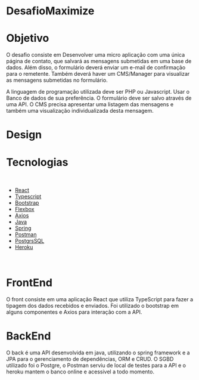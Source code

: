 # DesafioMaximize

# Objetivo
   O desafio consiste em Desenvolver uma micro aplicação com uma única página de contato, que salvará as mensagens submetidas em uma base de dados. Além disso, o formulário deverá enviar um    e-mail de confirmação para o remetente. Também deverá haver um CMS/Manager para visualizar as mensagens submetidas no formulário.
   
   
  A linguagem de programação utilizada deve ser PHP ou Javascript. Usar o Banco de dados de sua preferência. O formulário deve ser salvo através de uma API. O CMS        precisa apresentar uma listagem das mensagens e também uma visualização individualizada desta mensagem.
  
# Design
  
# Tecnologias
  
<br/>
  
-   [React](https://pt-br.reactjs.org/)
-   [Typescript](https://www.typescriptlang.org/)
-   [Bootstrap](https://getbootstrap.com/)
-   [Flexbox](https://origamid.com/projetos/flexbox-guia-completo/)
-   [Axios](https://www.npmjs.com/package/axios)
-   [Java](https://www.java.com/pt-BR/)
-   [Spring](https://spring.io/projects/spring-framework)
-   [Postman](https://www.postman.com/)
-   [PostgrsSQL](https://www.postgresql.org/)
-   [Heroku](https://heroku.com/)

<br/>
  
# FrontEnd
  O front consiste em uma aplicação React que utiliza TypeScript para fazer a tipagem dos dados recebidos e enviados. Foi utilizado o bootstrap em alguns componentes e   Axios para interação com a API.
  
# BackEnd
  O back é uma API desenvolvida em java, utilizando o spring framework e a JPA para o gerenciamento de dependências, ORM e CRUD. O SGBD utilizado foi o Postgre, o Postman serviu de local de testes para a API e o heroku mantem o banco online e acessivel a todo momento.


